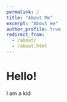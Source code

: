 ```yaml
---
permalink: /
title: "About Me"
excerpt: "About me"
author_profile: true
redirect_from: 
  - /about/
  - /about.html
---
```


# Hello!

I am a kid
